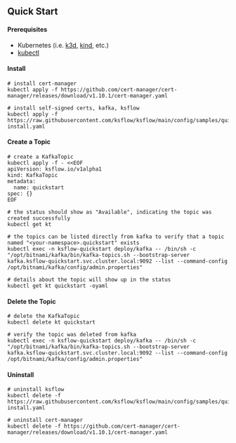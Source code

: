 ## Quick Start

#### Prerequisites
* Kubernetes (i.e. [k3d](https://k3d.io/v5.4.6/#installation), [kind](https://kind.sigs.k8s.io/docs/user/quick-start/#installation), etc.)
* [kubectl](https://kubernetes.io/docs/tasks/tools/#kubectl)

#### Install
```shell
# install cert-manager
kubectl apply -f https://github.com/cert-manager/cert-manager/releases/download/v1.10.1/cert-manager.yaml

# install self-signed certs, kafka, ksflow
kubectl apply -f https://raw.githubusercontent.com/ksflow/ksflow/main/config/samples/quickstart-install.yaml
```

#### Create a Topic
```shell
# create a KafkaTopic
kubectl apply -f - <<EOF
apiVersion: ksflow.io/v1alpha1
kind: KafkaTopic
metadata:
  name: quickstart
spec: {}
EOF

# the status should show as "Available", indicating the topic was created successfully
kubectl get kt

# the topics can be listed directly from kafka to verify that a topic named "<your-namespace>.quickstart" exists
kubectl exec -n ksflow-quickstart deploy/kafka -- /bin/sh -c "/opt/bitnami/kafka/bin/kafka-topics.sh --bootstrap-server kafka.ksflow-quickstart.svc.cluster.local:9092 --list --command-config /opt/bitnami/kafka/config/admin.properties"

# details about the topic will show up in the status
kubectl get kt quickstart -oyaml
```

#### Delete the Topic
```shell
# delete the KafkaTopic
kubectl delete kt quickstart

# verify the topic was deleted from kafka
kubectl exec -n ksflow-quickstart deploy/kafka -- /bin/sh -c "/opt/bitnami/kafka/bin/kafka-topics.sh --bootstrap-server kafka.ksflow-quickstart.svc.cluster.local:9092 --list --command-config /opt/bitnami/kafka/config/admin.properties"
```

#### Uninstall
```shell
# uninstall ksflow
kubectl delete -f https://raw.githubusercontent.com/ksflow/ksflow/main/config/samples/quickstart-install.yaml

# uninstall cert-manager
kubectl delete -f https://github.com/cert-manager/cert-manager/releases/download/v1.10.1/cert-manager.yaml
```
